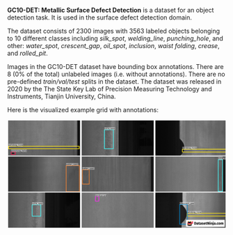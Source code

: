**GC10-DET: Metallic Surface Defect Detection** is a dataset for an object detection task. It is used in the surface defect detection domain. 

The dataset consists of 2300 images with 3563 labeled objects belonging to 10 different classes including *silk_spot*, *welding_line*, *punching_hole*, and other: *water_spot*, *crescent_gap*, *oil_spot*, *inclusion*, *waist folding*, *crease*, and *rolled_pit*.

Images in the GC10-DET dataset have bounding box annotations. There are 8 (0% of the total) unlabeled images (i.e. without annotations). There are no pre-defined <i>train/val/test</i> splits in the dataset. The dataset was released in 2020 by the The State Key Lab of Precision Measuring Technology and Instruments, Tianjin University, China.

Here is the visualized example grid with annotations:

<img src="https://github.com/dataset-ninja/gc10-det/raw/main/visualizations/horizontal_grid.png">
